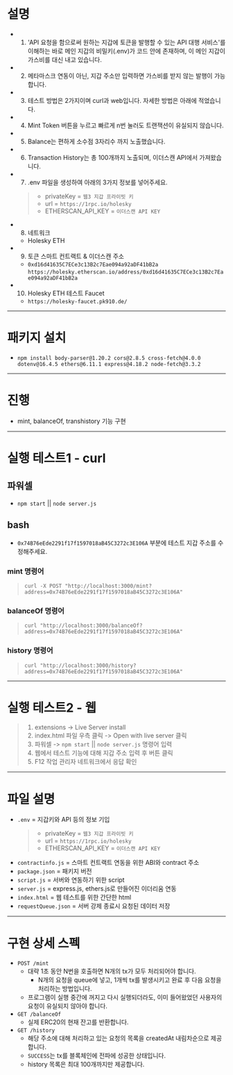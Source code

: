 # 설명
- 1. 'API 요청을 함으로써 원하는 지갑에 토큰을 발행할 수 있는 API 대행 서비스'를 이해하는 바로 메인 지갑의 비밀키(.env)가 코드 안에 존재하며, 이 메인 지갑이 가스비를 대신 내고 있습니다.
- 2. 메타마스크 연동이 아닌, 지갑 주소만 입력하면 가스비를 받지 않는 발행이 가능합니다.
- 3. 테스트 방법은 2가지이며 curl과 web입니다. 자세한 방법은 아래에 적었습니다.
- 4. Mint Token 버튼을 누르고 빠르게 n번 눌러도 트랜잭션이 유실되지 않습니다.
- 5. Balance는 편하게 소수점 3자리수 까지 노출했습니다.
- 6. Transaction History는 총 100개까지 노출되며, 이더스캔 API에서 가져왔습니다.
- 7. .env 파일을 생성하여 아래의 3가지 정보를 넣어주세요.
    > - privateKey = `웹3 지갑 프라이빗 키`
    > - url = `https://1rpc.io/holesky`
    > - ETHERSCAN_API_KEY  = `이더스캔 API KEY`
- 8. 네트워크
    - Holesky ETH
- 9. 토큰 스마트 컨트랙트 & 이더스캔 주소
    - `0xd16d41635C7ECe3c13B2c7Eae094a92aDF41bB2a` `https://holesky.etherscan.io/address/0xd16d41635C7ECe3c13B2c7Eae094a92aDF41bB2a`
- 10. Holesky ETH 테스트 Faucet
    - `https://holesky-faucet.pk910.de/`
---
# 패키지 설치
- `npm install body-parser@1.20.2 cors@2.8.5 cross-fetch@4.0.0 dotenv@16.4.5 ethers@6.11.1 express@4.18.2 node-fetch@3.3.2`
---
# 진행
- mint, balanceOf, transhistory 기능 구현
---
# 실행 테스트1 - curl
## 파워셀
- `npm start` || `node server.js`
## bash
- `0x74B76eEde2291f17f1597018aB45C3272c3E106A` 부분에 테스트 지갑 주소를 수정해주세요.
### mint 명령어
> `curl -X POST "http://localhost:3000/mint?address=0x74B76eEde2291f17f1597018aB45C3272c3E106A"`
### balanceOf 명령어
> `curl "http://localhost:3000/balanceOf?address=0x74B76eEde2291f17f1597018aB45C3272c3E106A"`
### history 명령어
> `curl "http://localhost:3000/history?address=0x74B76eEde2291f17f1597018aB45C3272c3E106A"`
---
# 실행 테스트2 - 웹
> 1. extensions -> Live Server install
> 2. index.html 파일 우측 클릭 -> Open with live server 클릭
> 3. 파워셀 -> `npm start` || `node server.js` 명령어 입력
> 4. 웹에서 테스트 기능에 대해 지갑 주소 입력 후 버튼 클릭
> 5. F12 작업 관리자 네트워크에서 응답 확인
---
# 파일 설명
- `.env` = 지갑키와 API 등의 정보 기입
    > - privateKey = `웹3 지갑 프라이빗 키`
    > - url = `https://1rpc.io/holesky`
    > - ETHERSCAN_API_KEY  = `이더스캔 API KEY`
- `contractinfo.js` = 스마트 컨트랙트 연동을 위한 ABI와 contract 주소
- `package.json` = 패키지 버전
- `script.js` = 서버와 연동하기 위한 script
- `server.js` = express.js, ethers.js로 만들어진 이더리움 연동
- `index.html` = 웹 테스트를 위한 간단한 html
- `requestQueue.json` = 서버 강제 종료시 요청된 데이터 저장
---
# 구현 상세 스펙
- `POST /mint`
    - 대략 1초 동안 N번을 호출하면 N개의 tx가 모두 처리되어야 합니다.
        - N개의 요청을 queue에 넣고, 1개씩 tx를 발생시키고 완료 후 다음 요청을 처리하는 방법입니다.
    - 프로그램이 실행 중간에 꺼지고 다시 실행되더라도, 이미 들어왔었던 사용자의 요청이 유실되지 않아야 합니다.
- `GET /balanceOf`
    - 실제 ERC20의 현재 잔고를 반환합니다.
- `GET /history`
    - 해당 주소에 대해 처리하고 있는 요청의 목록을 createdAt 내림차순으로 제공합니다.
    - `SUCCESS`는 tx를 블록체인에 전파에 성공한 상태입니다.
    - history 목록은 최대 100개까지만 제공합니다.

